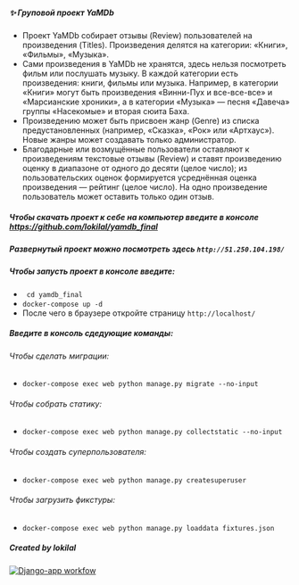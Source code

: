##### ✨ Груповой проект YaMDb
- Проект YaMDb собирает отзывы (Review) пользователей на произведения (Titles). Произведения делятся на категории: «Книги», «Фильмы», «Музыка».
- Сами произведения в YaMDb не хранятся, здесь нельзя посмотреть фильм или послушать музыку.
В каждой категории есть произведения: книги, фильмы или музыка. Например, в категории «Книги» могут быть произведения «Винни-Пух и все-все-все» и «Марсианские хроники», а в категории «Музыка» — песня «Давеча» группы «Насекомые» и вторая сюита Баха.
- Произведению может быть присвоен жанр (Genre) из списка предустановленных (например, «Сказка», «Рок» или «Артхаус»). Новые жанры может создавать только администратор.
- Благодарные или возмущённые пользователи оставляют к произведениям текстовые отзывы (Review) и ставят произведению оценку в диапазоне от одного до десяти (целое число); из пользовательских оценок формируется усреднённая оценка произведения — рейтинг (целое число). На одно произведение пользователь может оставить только один отзыв.
##### Чтобы скачать проект к себе на компьютер введите в консоле https://github.com/lokilal/yamdb_final
##### Развернутый проект можно посмотреть здесь ```http://51.250.104.198/```
##### Чтобы запусть проект в консоле введите:
- ``` cd yamdb_final```
- ``` docker-compose up -d ```
- После чего в браузере откройте страницу 
```http://localhost/```
##### Введите в консоль сдедующие команды:
###### Чтобы сделать миграции:
- ``` docker-compose exec web python manage.py migrate --no-input ```
###### Чтобы собрать статику: 
- ``` docker-compose exec web python manage.py collectstatic --no-input ```
###### Чтобы создать суперпользователя: 
- ``` docker-compose exec web python manage.py createsuperuser ```
###### Чтобы загрузить фикстуры: 
- ``` docker-compose exec web python manage.py loaddata fixtures.json ```

##### Created by lokilal 
[![Django-app workfow](https://github.com/lokilal/yamdb_final/actions/workflows/yamdb_workflow.yml/badge.svg)](https://github.com/lokilal/yamdb_final/actions/workflows/yamdb_workflow.yml)

